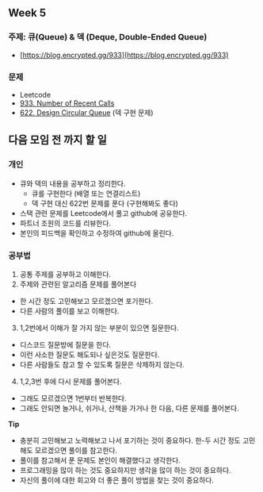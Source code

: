 ## Week 5

### 주제: 큐(Queue) & 덱 (Deque, Double-Ended Queue)
- [https://blog.encrypted.gg/933](https://blog.encrypted.gg/933)

### 문제
- Leetcode
- [933. Number of Recent Calls](https://leetcode.com/problems/number-of-recent-calls/)
- [622. Design Circular Queue](https://leetcode.com/problems/design-circular-queue/) (덱 구현 문제)

## 다음 모임 전 까지 할 일

### 개인
+ 큐와 덱의 내용을 공부하고 정리한다. 
  + 큐를 구현한다 (배열 또는 연결리스트)
  + 덱 구현 대신 622번 문제를 푼다 (구현해봐도 좋다)
+ 스택 관련 문제를 Leetcode에서 풀고 github에 공유한다.
+ 파트너 조원의 코드를 리뷰한다.
+ 본인의 피드백을 확인하고 수정하여 github에 올린다.

### 공부법
  1. 공통 주제를 공부하고 이해한다.
  2. 주제와 관련된 알고리즘 문제를 풀어본다
  - 한 시간 정도 고민해보고 모르겠으면 포기한다.
  - 다른 사람의 풀이를 보고 이해한다.
  3. 1,2번에서 이해가 잘 가지 않는 부분이 있으면 질문한다.
  - 디스코드 질문방에 질문을 한다.
  - 이런 사소한 질문도 해도되나 싶은것도 질문한다.
  - 다른 사람들도 참고 할 수 있도록 질문은 삭제하지 않는다.
  4. 1,2,3번 후에 다시 문제를 풀어본다.
  - 그래도 모르겠으면 1번부터 반복한다.
  - 그래도 안되면 놀거나, 쉬거나, 산책을 가거나 한 다음, 다른 문제를 풀어본다.

  **Tip**
  - 충분히 고민해보고 노력해보고 나서 포기하는 것이 중요하다. 한-두 시간 정도 고민해도 모르겠으면 풀이를 참고한다.
  - 풀이를 참고해서 푼 문제도 본인이 해결했다고 생각한다.
  - 프로그래밍을 많이 하는 것도 중요하지만 생각을 많이 하는 것이 중요하다.
  - 자신의 풀이에 대한 회고와 더 좋은 풀이 방법을 찾는 것이 중요하다.
